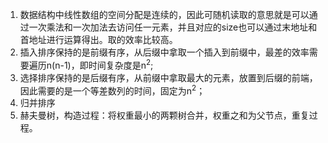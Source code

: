 1. 数据结构中线性数组的空间分配是连续的，因此可随机读取的意思就是可以通过一次乘法和一次加法去访问任一元素，并且对应的size也可以通过末地址和首地址进行运算得出。取的效率比较高。
2. 插入排序保持的是前缀有序，从后缀中拿取一个插入到前缀中，最差的效率需要遍历n(n-1)，即时间复杂度是n<sup>2</sup>;
3. 选择排序保持的是后缀有序，从前缀中拿取最大的元素，放置到后缀的前端，因此需要的是一个等差数列的时间，固定为n<sup>2</sup>；
4. 归并排序
5. 赫夫曼树，构造过程：将权重最小的两颗树合并，权重之和为父节点，重复过程。